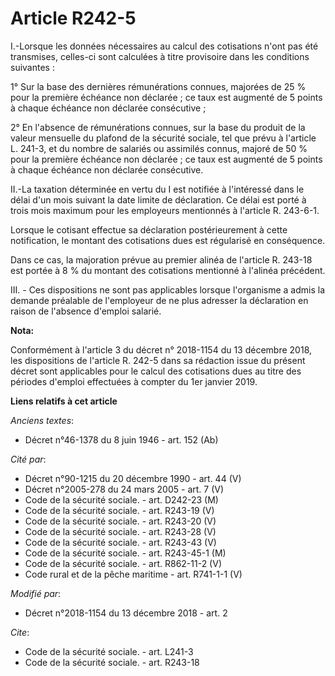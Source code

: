 # Article R242-5

I.-Lorsque les données nécessaires au calcul des cotisations n'ont pas été transmises, celles-ci sont calculées à titre
provisoire dans les conditions suivantes :

1° Sur la base des dernières rémunérations connues, majorées de 25 % pour la première échéance non déclarée ; ce taux est
augmenté de 5 points à chaque échéance non déclarée consécutive ;

2° En l'absence de rémunérations connues, sur la base du produit de la valeur mensuelle du plafond de la sécurité sociale,
tel que prévu à l'article L. 241-3, et du nombre de salariés ou assimilés connus, majoré de 50 % pour la première échéance
non déclarée ; ce taux est augmenté de 5 points à chaque échéance non déclarée consécutive.

II.-La taxation déterminée en vertu du I est notifiée à l'intéressé dans le délai d'un mois suivant la date limite de
déclaration. Ce délai est porté à trois mois maximum pour les employeurs mentionnés à l'article R. 243-6-1.

Lorsque le cotisant effectue sa déclaration postérieurement à cette notification, le montant des cotisations dues est
régularisé en conséquence.

Dans ce cas, la majoration prévue au premier alinéa de l'article R. 243-18 est portée à 8 % du montant des cotisations
mentionné à l'alinéa précédent.

III. - Ces dispositions ne sont pas applicables lorsque l'organisme a admis la demande préalable de l'employeur de ne plus
adresser la déclaration en raison de l'absence d'emploi salarié.

**Nota:**

Conformément à l'article 3 du décret n° 2018-1154 du 13 décembre 2018, les dispositions de l'article R. 242-5 dans sa
rédaction issue du présent décret sont applicables pour le calcul des cotisations dues au titre des périodes d'emploi
effectuées à compter du 1er janvier 2019.

**Liens relatifs à cet article**

_Anciens textes_:

  - Décret n°46-1378 du 8 juin 1946 - art. 152 (Ab)

_Cité par_:

  - Décret n°90-1215 du 20 décembre 1990 - art. 44 (V)
  - Décret n°2005-278 du 24 mars 2005 - art. 7 (V)
  - Code de la sécurité sociale. - art. D242-23 (M)
  - Code de la sécurité sociale. - art. R243-19 (V)
  - Code de la sécurité sociale. - art. R243-20 (V)
  - Code de la sécurité sociale. - art. R243-28 (V)
  - Code de la sécurité sociale. - art. R243-43 (V)
  - Code de la sécurité sociale. - art. R243-45-1 (M)
  - Code de la sécurité sociale. - art. R862-11-2 (V)
  - Code rural et de la pêche maritime - art. R741-1-1 (V)

_Modifié par_:

  - Décret n°2018-1154 du 13 décembre 2018 - art. 2

_Cite_:

  - Code de la sécurité sociale. - art. L241-3
  - Code de la sécurité sociale. - art. R243-18
